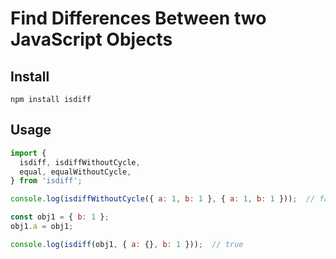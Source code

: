Find Differences Between two JavaScript Objects
==========

## Install

```shell
npm install isdiff
```

## Usage

```javascript
import {
  isdiff, isdiffWithoutCycle,
  equal, equalWithoutCycle,
} from 'isdiff';

console.log(isdiffWithoutCycle({ a: 1, b: 1 }, { a: 1, b: 1 }));  // false

const obj1 = { b: 1 };
obj1.a = obj1;

console.log(isdiff(obj1, { a: {}, b: 1 }));  // true
```
